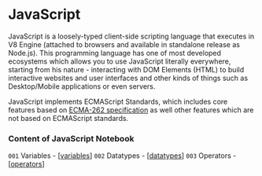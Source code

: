 # JavaScript

JavaScript is a loosely-typed client-side scripting language that executes in V8 Engine (attached to browsers and available in standalone release as Node.js). This programming language has one of most developed ecosystems which allows you to use JavaScript literally everywhere, starting from his nature - interacting with DOM Elements (HTML) to build interactive websites and user interfaces and other kinds of things such as Desktop/Mobile applications or even servers.

JavaScript implements ECMAScript Standards, which includes core features based on [ECMA-262 specification](http://www.ecma-international.org/ecma-262/5.1/ECMA-262.pdf) as well other features which are not based on ECMAScript standards.

### Content of JavaScript Notebook

`001` Variables - [[variables]]
`002` Datatypes - [[datatypes]]
`003` Operators - [[operators]]

[//begin]: # "Autogenerated link references for markdown compatibility"
[variables]: variables "001"
[datatypes]: datatypes "003"
[operators]: operators "002"
[//end]: # "Autogenerated link references"
